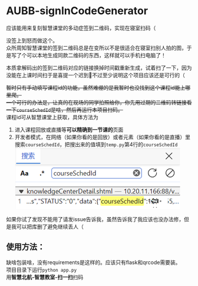 # AUBB-signInCodeGenerator
应该能用来复刻智慧课堂的多动症签到二维码，实现在寝室扫码（

没签上到怒而做这个。        
众所周知智慧课堂的签到二维码总是在变所以不是很适合在寝室扫别人拍的图，于是写了个可以本地生成同款二维码的东西，这样就可以手机扫电脑了！         

本质拿解码出的签到二维码对应的链接换掉时间戳重新生成，试着扫了一下，因为没能在上课时间扫于是喜提一个迟到🤣不过至少说明这个项目应该还是可行的（        

~~暂时只有手动填写课程id的功能，虽然难绷的是我暂时也没找到这个课程id能上哪里爬。       
一个可行的办法是，让真的在现场的同学拍照给你，你先用过期的二维码转链接看一下`courseSchedId`是啥，然后再运行本项目扫码。~~    
课程id可从智慧课堂上获取，具体方法为           
1. 进入课程回放或直播等**可以精确到一节课的**页面
2. 开发者模式，在网络（如果你看的是回放）或者元素（如果你看的是直播）里搜索`courseSchedId`，把搜出来的值填到`temp.py`第4行的`courseSchedId`
![](static/images/1.png)
       
如果你试了发现不能用了请发issue告诉我，虽然告诉我了我应该也没办法修，但是我可以把库删了避免继续丢人（          

## 使用方法：
缺啥包装啥，没有requirements是这样的。应该只有flask和qrcode需要装。  
项目目录下运行`python app.py`     
用**智慧北航-智慧教室-扫一扫**扫码       
